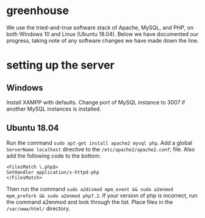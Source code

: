 # greenhouse
We use the tried-and-true software stack of Apache, MySQL, and PHP, on both Windows 10 and Linux (Ubuntu 18.04). Below we have documented our progress, taking note of any software changes we have made down the line.
# setting up the server
## Windows
Install XAMPP with defaults. Change port of MySQL instance to 3007 if another MySQL instances is installed.
## Ubuntu 18.04
Run the command `sudo apt-get install apache2 mysql php`. Add a global `ServerName localhost` directive to the `/etc/apache2/apache2.conf`; file. Also add the following code to the bottom: 
```
<FilesMatch \.php$>
SetHandler application/x-httpd-php
</FilesMatch>
```
Then run the command `sudo a2dismod mpm_event && sudo a2enmod mpm_prefork && sudo a2enmod php7.2`. If your version of php is incorrect, run the command a2enmod and look through the list. Place files in the `/var/www/html/` directory.
